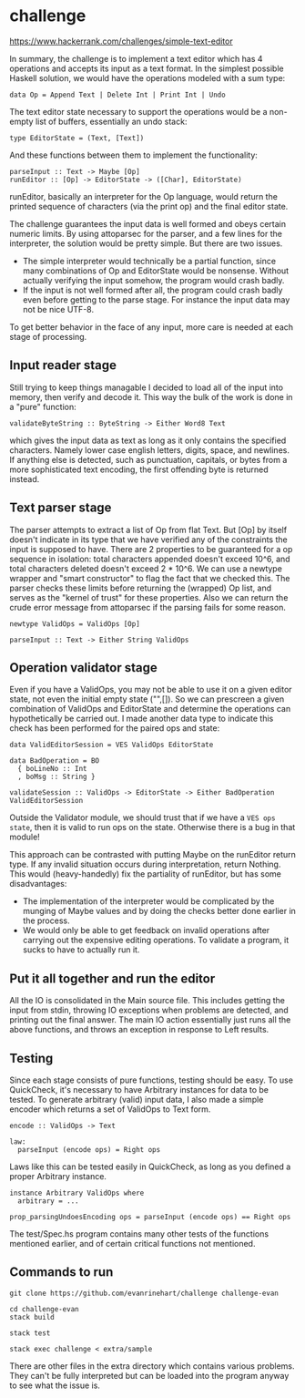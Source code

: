 # challenge

https://www.hackerrank.com/challenges/simple-text-editor

In summary, the challenge is to implement a text editor which has 4 operations
and accepts its input as a text format. In the simplest possible Haskell
solution, we would have the operations modeled with a sum type:

```
data Op = Append Text | Delete Int | Print Int | Undo
```

The text editor state necessary to support the operations would be a non-empty
list of buffers, essentially an undo stack:

```
type EditorState = (Text, [Text])
```

And these functions between them to implement the functionality:

```
parseInput :: Text -> Maybe [Op]
runEditor :: [Op] -> EditorState -> ([Char], EditorState)
```

runEditor, basically an interpreter for the Op language, would return the
printed sequence of characters (via the print op) and the final editor
state.

The challenge guarantees the input data is well formed and obeys certain
numeric limits. By using attoparsec for the parser, and a few lines for the
interpreter, the solution would be pretty simple. But there are two issues.

- The simple interpreter would technically be a partial function, since
many combinations of Op and EditorState would be nonsense. Without actually
verifying the input somehow, the program would crash badly.
- If the input is not well formed after all, the program could crash badly
even before getting to the parse stage. For instance the input data may not
be nice UTF-8.

To get better behavior in the face of any input, more care is needed at each
stage of processing.

## Input reader stage

Still trying to keep things managable I decided to load all of the input
into memory, then verify and decode it. This way the bulk of the work is
done in a "pure" function:

```
validateByteString :: ByteString -> Either Word8 Text
```

which gives the input data as text as long as it only contains the specified
characters. Namely lower case english letters, digits, space, and newlines.
If anything else is detected, such as punctuation, capitals, or bytes from
a more sophisticated text encoding, the first offending byte is returned
instead.

## Text parser stage

The parser attempts to extract a list of Op from flat Text. But [Op] by itself
doesn't indicate in its type that we have verified any of the constraints
the input is supposed to have. There are 2 properties to be guaranteed for
a op sequence in isolation: total characters appended doesn't exceed 10^6, and
total characters deleted doesn't exceed 2 * 10^6. We can use a newtype wrapper
and "smart constructor" to flag the fact that we checked this. The parser
checks these limits before returning the (wrapped) Op list, and serves as the
"kernel of trust" for these properties. Also we can return the crude error
message from attoparsec if the parsing fails for some reason.

```
newtype ValidOps = ValidOps [Op]

parseInput :: Text -> Either String ValidOps
```

## Operation validator stage

Even if you have a ValidOps, you may not be able to use it on a given
editor state, not even the initial empty state ("",[]). So we can prescreen
a given combination of ValidOps and EditorState and determine the operations
can hypothetically be carried out. I made another data type to indicate this
check has been performed for the paired ops and state:

```
data ValidEditorSession = VES ValidOps EditorState

data BadOperation = BO
  { boLineNo :: Int
  , boMsg :: String }

validateSession :: ValidOps -> EditorState -> Either BadOperation ValidEditorSession
```

Outside the Validator module, we should trust that if we have a `VES ops
state`, then it is valid to run ops on the state. Otherwise there is a bug in
that module!

This approach can be contrasted with putting Maybe on the runEditor return
type. If any invalid situation occurs during interpretation, return Nothing.
This would (heavy-handedly) fix the partiality of runEditor, but has some
disadvantages:

- The implementation of the interpreter would be complicated by the munging
of Maybe values and by doing the checks better done earlier in the process.
- We would only be able to get feedback on invalid operations after carrying
out the expensive editing operations. To validate a program, it sucks to have
to actually run it.

## Put it all together and run the editor

All the IO is consolidated in the Main source file. This includes getting the
input from stdin, throwing IO exceptions when problems are detected, and
printing out the final answer. The main IO action essentially just runs
all the above functions, and throws an exception in response to Left results.

## Testing

Since each stage consists of pure functions, testing should be easy. To use
QuickCheck, it's necessary to have Arbitrary instances for data to be tested.
To generate arbitrary (valid) input data, I also made a simple encoder which
returns a set of ValidOps to Text form.

```
encode :: ValidOps -> Text

law:
  parseInput (encode ops) = Right ops
```

Laws like this can be tested easily in QuickCheck, as long as you defined a
proper Arbitrary instance.

```
instance Arbitrary ValidOps where
  arbitrary = ...

prop_parsingUndoesEncoding ops = parseInput (encode ops) == Right ops
```

The test/Spec.hs program contains many other tests of the functions mentioned
earlier, and of certain critical functions not mentioned.

## Commands to run

```
git clone https://github.com/evanrinehart/challenge challenge-evan
```

```
cd challenge-evan
stack build
```

```
stack test
```

```
stack exec challenge < extra/sample
```

There are other files in the extra directory which contains various problems.
They can't be fully interpreted but can be loaded into the program anyway
to see what the issue is.
